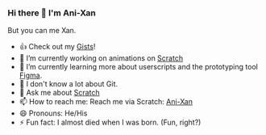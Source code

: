### Hi there 👋 I'm Ani-Xan 
But you can me Xan. 
- 👍 Check out my [Gists](https://gist.github.com/Ani-Xan)! 
- 🔭 I’m currently working on animations on [Scratch](https://Scrach.mit.edu/users/Ani-Xan/) 
- 🌱 I’m currently learning more about userscripts and the prototyping tool [Figma](https://www.figma.com/). 
- 🤔 I don't know a lot about Git. 
- 💬 Ask me about [Scratch](https://Scrach.mit.edu/)
- 📫 How to reach me: Reach me via Scratch: [Ani-Xan](https://Scrach.mit.edu/users/Ani-Xan/)
- 😄 Pronouns: He/His
- ⚡ Fun fact: I almost died when I was born. (Fun, right?)
